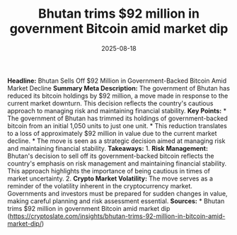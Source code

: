 ﻿---
title: Bhutan trims $92 million in government Bitcoin amid market dip
date: '2025-08-18'
category: Markets
summary: ''
slug: bhutan trims 92 million in government bitcoin amid market di
source_urls:
- https://cryptoslate.com/insights/bhutan-trims-92-million-in-bitcoin-amid-market-dip/
seo:
  title: Bhutan trims $92 million in government Bitcoin amid market dip | Hash n Hedge
  description: ''
  keywords:
  - news
  - markets
  - brief
---

**Headline:** Bhutan Sells Off $92 Million in Government-Backed Bitcoin Amid Market Decline  **Summary Meta Description:** The government of Bhutan has reduced its bitcoin holdings by $92 million, a move made in response to the current market downturn. This decision reflects the country's cautious approach to managing risk and maintaining financial stability.  **Key Points:**  * The government of Bhutan has trimmed its holdings of government-backed bitcoin from an initial 1,050 units to just one unit. * This reduction translates to a loss of approximately $92 million in value due to the current market decline. * The move is seen as a strategic decision aimed at managing risk and maintaining financial stability.  **Takeaways:**  1. **Risk Management:** Bhutan's decision to sell off its government-backed bitcoin reflects the country's emphasis on risk management and maintaining financial stability. This approach highlights the importance of being cautious in times of market uncertainty. 2. **Crypto Market Volatility:** The move serves as a reminder of the volatility inherent in the cryptocurrency market. Governments and investors must be prepared for sudden changes in value, making careful planning and risk assessment essential.  **Sources:**  * Bhutan trims $92 million in government Bitcoin amid market dip (https://cryptoslate.com/insights/bhutan-trims-92-million-in-bitcoin-amid-market-dip/) 
